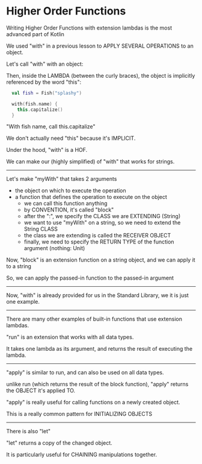 # Higher Order Functions

Writing Higher Order Functions with extension lambdas is the most
advanced part of Kotlin

We used "with" in a previous lesson to APPLY SEVERAL OPERATIONS
to an object.

Let's call "with" with an object:

Then, inside the LAMBDA (between the curly braces), the object
is implicitly referenced by the word "this":

```kotlin
  val fish = Fish("splashy")

  with(fish.name) {
    this.capitalize()
  }

```

"With fish name, call this.capitalize"

We don't actually need "this" because it's IMPLICIT.

Under the hood, "with" is a HOF.

We can make our (highly simplified) of "with" that works for strings.

----
Let's make "myWith" that takes 2 arguments
- the object on which to execute the operation
- a function that defines the operation to execute on the object
  - we can call this function anything
  - by CONVENTION, it's called "block"
  - after the ":", we specify the CLASS we are EXTENDING (String)
  - we want to use "myWith" on a string, so we need to extend the String CLASS
  - the class we are extending is called the RECEIVER OBJECT
  - finally, we need to specify the RETURN TYPE of the function argument (nothing: Unit)

Now, "block" is an extension function on a string object, and we can apply it to a string

So, we can apply the passed-in function to the passed-in argument

---
Now, "with" is already provided for us in the Standard Library, we it is just one example.

----
There are many other examples of built-in functions that use extension lambdas.

"run" is an extension that works with all data types.

It takes one lambda as its argument, and returns the result of executing the lambda.

----
"apply" is similar to run, and can also be used on all data types.

unlike run (which returns the result of the block function), "apply" returns the OBJECT
it's applied TO.

"apply" is really useful for calling functions on a newly created object.

This is a really common pattern for INITIALIZING OBJECTS

----
There is also "let"

"let" returns a copy of the changed object.

It is particularly useful for CHAINING manipulations together.

